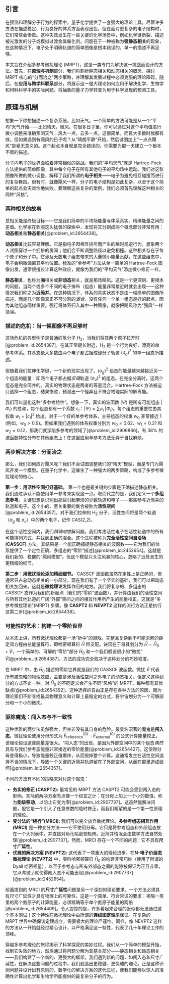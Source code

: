 ## 引言
在预测和理解分子行为的探索中，量子化学提供了一套强大的理论工具。尽管许多方法在描述稳定、行为良好的体系方面表现出色，但在面对更复杂的电子结构时，它们常常会惨败。这种失效发生在一些关键的化学场景中，例如化学键断裂、描述被光激发的分子或模拟过渡金属催化剂。问题在于一种被称为**强静态相关**的现象，在这种情况下，电子处于明确轨道的简单图像是根本错误的，单一的描述不再足够。

本文旨在介绍多参考微扰理论 (MRPT)，这是一类专门为解决这一挑战而设计的方法。首先，在**原理与机制**部分，我们将剖析静态相关和动态相关的概念，探讨 MRPT 核心的“分而治之”两步策略，并理解其发展过程中必须克服的理论障碍。随后，在**应用与跨学科联系**部分，将展示这一强大理论如何应用于解决化学、生物学和材料科学中的实际问题，将抽象的量子力学转变为用于科学发现的预测工具。

## 原理与机制

想象一下你想描述一个复杂系统，比如天气。一个简单的方法可能是从一个“平均”天气开始——比如晴天，微风。在很多日子里，你可以通过对这个平均值进行微小调整来准确预测天气：风大一点，云多一点。这很简单，而且大多数时候都有效。但如果遇到有飓风的日子呢？从“晴朗平静”开始，然后试图加上“一点点飓风”是毫无意义的。这个起点本身就是完全错误的。你需要为那一天建立一个根本不同的描述。

分子内电子的世界面临着非常相似的挑战。我们的“平均天气”就是 Hartree-Fock 方法提供的简单图像，其中每个电子在所有其他电子的平均场中运动。我们对这张图像所做的微小调整，解释了我们所谓的**电子相关**——电子为避免相互碰撞而进行的复杂舞蹈。但有时，就像飓风一样，分子的电子结构是如此复杂，以至于这个简单的起点会灾难性地失败。要理解这些复杂的案例，我们必须首先理解这种相关的两种“风格”。

### 两种相关的故事

总相关能是终极目标——它是我们简单的平均场能量与体系真实、精确能量之间的差值。化学家在驯服这头猛兽的探索中，发现将其分割成两个概念部分非常有用：**动态相关**和**静态相关**[@problem_id:2654438]。

**动态相关**比较容易理解。它是指电子因相互排斥而产生的瞬时规避行为。想象两个人试图穿过一个拥挤的房间；他们会不断调整路径以避免相撞。这种相关存在于每个原子和分子中。它涉及无数电子组态带来的大量微小能量贡献，在这些组态中，电子会稍微偏离其平均位置。标准的“单参考”方法从单一简单的 Hartree-Fock 图像出发，通常很擅长计算这种效应，就像为我们的“平均天气”添加微小修正一样。

**静态相关**，也称为**强**相关或**非动态**相关，就是那场飓风。这是一个更深刻、更根本的问题，当两个或多个不同的电子排布（组态）能量非常接近时就会出现——这种情况我们称之为**近简并**。在这种情况下，体系的真实状态不是由一幅简单的图像所描述，而是几个图像真正不可分割的*混合*。没有任何一个单一组态是好的起点，因为其他组态同样重要。强行将体系归入其中一种图像，就像把飓风称为“强风”一样错误。

### 描述的危机：当一幅图像不再足够时

这场危机的典型例子是普通的氢分子 $\mathrm{H}_2$，当我们将其两个原子拉开时[@problem_id:2654387]。在其正常键长附近，$\mathrm{H}_2$ 是一个行为良好、漂亮的单参考体系。其基态绝大多数由两个电子都占据成键分子轨道 $(\sigma_g)^2$ 的单一组态所描述。

但随着我们拉伸化学键，一个新的现实出现了。$(\sigma_g)^2$ 组态的能量越来越接近另一个组态的能量：即两个电子都占据*反键*轨道 $(\sigma_u)^2$ 的组态。在完全分离时，这两个组态是完全简并的。真实的物理状态是两者的等量混合。Hartree-Fock 方法被迫只选择一个组态，结果惨败，预测出一个怪异且不符合物理实际的解离能。

我们可以量化这种“多参考特性”。想象一下，真实的波函数 $|\Psi\rangle$ 是所有可能组态 $|\Phi_I\rangle$ 的总和，每个组态都有一个系数 $c_I$：$|\Psi\rangle=\sum_{I} c_{I}\,|\Phi_{I}\rangle$。每个组态的重要性由其权重 $w_I = |c_I|^2$ 给出。对于一个好的单参考体系，主导组态的权重 $w_0$ 非常接近 1 (例如，$w_0 \gt 0.9$)。但如果我们遇到的体系权重分别为 $w_{0}=0.62$、$w_{1}=0.21$ 和 $w_{2}=0.12$，那我们就深陷多参考的领域了[@problem_id:2906866]。有 38% 的波函数特性分布在其他组态上！在这里应用单参考方法无异于自找麻烦。

### 两步解决方案：分而治之

那么，我们如何应对飓风呢？我们不会试图调整我们的“晴天”模型，而是专门为飓风开发一个模型。在量子化学中，这催生了一种强大的两步策略，构成了多参考微扰理论的核心。

**第一步：用活性空间打好基础。** 第一个也是最关键的步骤是正确描述静态相关。我们通过承认不能使用单一参考来实现这一点。取而代之的是，我们定义一个**多组态参考**。关键思想是识别出那些引起麻烦的少数轨道和电子——那些参与近简并的轨道和电子。这个小的、至关重要的集合被称为**活性空间**[@problem_id:2654357]。对于我们拉伸的 $\mathrm{H}_2$ 分子，活性空间将是两个轨道（$\sigma_g$ 和 $\sigma_u$）中的两个电子，记作 CAS(2,2)。

在这个活性空间内，我们*精确地*求解问题。我们考虑活性电子在活性轨道中的所有可能排列方式，并找到正确的混合。这个过程被称为**完全活性空间自洽场 (CASSCF)** 方法。其结果是一个能正确捕捉静态相关的波函数——它为我们的体系提供了一个定性正确、多组态的“零阶”描述[@problem_id:2452654]。这就是我们新的、稳健的“飓风模型”。但这个模型只关注风暴的核心，忽略了远处发生的更精细的细节。

**第二步：用微扰理论添加精细细节。** CASSCF 波函数虽然在定性上是正确的，但通常只占总动态相关的一小部分。现在我们有了一个坚实的基础，我们可以把动态相关加回来。这就是**微扰理论**发挥作用的地方。我们将复杂的、多组态的 CASSCF 态作为我们的新起点（我们的“零阶”波函数），并计算由我们的活性空间与所有其他轨道的广阔“外部”空间之间的相互作用所产生的能量校正。这就是“多参考微扰理论”(MRPT) 步骤。像 **CASPT2** 和 **NEVPT2** 这样的流行方法正是执行这第二步[@problem_id:2654438]。

### 可能性的艺术：构建一个零阶世界

从本质上讲，所有微扰理论都是一场“折中”的游戏。完整且复杂到不可能求解的薛定谔方程由总能量算符，即哈密顿算符 $\hat{H}$ 所支配。诀窍在于将其划分为 $\hat{H} = \hat{H}_0 + \hat{V}$，一个简单的、可解的“零阶”部分 $\hat{H}_0$ 和一个我们假设很小的“微扰” $\hat{V}$[@problem_id:2654387]。方法的成功完全取决于这种划分的巧妙程度。

在 MRPT 中，由 $\hat{H}_0$ 描述的零阶世界就是我们的 CASSCF 波函数。微扰 $\hat{V}$ 代表所有被忽略的物理效应，主要是涉及活性空间之外电子的动态相关。但定义这种划分的方式不止一种。对 $\hat{H}_0$ 的不同定义会产生不同“风格”的 MRPT，每种都有其优缺点[@problem_id:2654392]。这种选择的自由正是存在各种方法的原因，因为理论家们不断寻找最具物理意义和计算上最稳定的方式，将宇宙划分为一个可解部分和一个小的微扰。

### 驱除魔鬼：闯入态与不一致性

这种优雅的两步法虽然强大，但并非没有其自身的危险。最臭名昭著的魔鬼是**闯入态**。微扰理论使用分母形式为 $E^{(0)}_{\text{reference}} - E^{(0)}_{\text{external}}$ 的公式计算能量校正。该理论假设这些能量差很大。“闯入态”的出现，是因为外部空间中的某个组态*偶然*具有与我们参考态能量非常接近的零阶能量[@problem_id:2654427]。这使得分母变得极小，导致能量校正值爆炸，从而毁掉整个计算。这通常发生在活性空间选择不当的情况下，导致一个关键的近简并轨道留在了外部空间，从而在那里造成破坏[@problem_id:2654357]。

不同的方法有不同的策略来对付这个魔鬼：
*   **务实的修正 (CASPT2):** 最常见的 MRPT 方法 CASPT2 可能会受到闯入态的影响。实际的解决方案有点像一个权宜之计：在分母上加上一个小的数值，称为**能级移动**，以防止它变为零[@problem_id:2907737]。这虽然能解决问题，但它是一个引入了任意参数的临时修正，而我们希望的是一个第一性原理的理论。
*   **变分法的“绕行”(MRCI):** 我们可以完全放弃微扰理论。**多参考组态相互作用 (MRCI)** 是一种变分方法——它不使用分母。它只是将参考组态和外部组态放在一个大列表中，并直接对角化哈密顿矩阵。近简并情况会由数学方法自然处理[@problem_id:2907737]。然而，MRCI 存在一个不同的问题：它不具有**尺寸广延性**。
*   **优雅的解决方案 (NEVPT2):** 这代表了一项重大的理论进步。在**N-电子价层态微扰理论 (NEVPT2)** 中，零阶哈密顿算符 $\hat{H}_0$ 的构建非常巧妙（使用了所谓的 Dyall 哈密顿量），以至于参考态与所有外部态之间的能隙被保证为正且非零。它*从构造上*就使得闯入态不可能出现[@problem_id:2907737] [@problem_id:2452654]。

前面提到的 MRCI 的**尺寸广延性**问题是另一个深刻的理论要求。一个方法必须具有尺寸广延性才具有物理上的可靠性。这是一个简单、符合常识的要求：相隔一英里的两个氦原子的计算能量，必须精确等于单个氦原子能量的两倍[@problem_id:2654409]。令人震惊的是，许多看起来合理的近似都无法通过这个基本测试！这个特性在微扰理论中由所谓的**连线图定理**来保证。在复杂的 MRPT 世界中确保该定理成立，需要极大的理论严谨性。同样，像 NEVPT2 这样的方法从一开始就经过精心设计，以严格满足这一特性，代表了几十年理论工作的顶峰。

穿越多参考理论的旅程揭示了科学探究的美妙过程。我们从一个简单的模型开始，找到它失效的地方，然后通过将问题分解为其基本部分——静态相关和动态相关——我们构建了一个新的、更强大的框架。我们遇到新的问题，如闯入态和尺寸广延性，在解决这些问题的过程中，我们创造出更稳健、更优雅的理论。正是这种识别问题并设计出有原则的、数学化的解决方案的迭代过程，使我们能够以惊人的准确性计算出化学和生物学所能提供的最复杂分子的行为。

